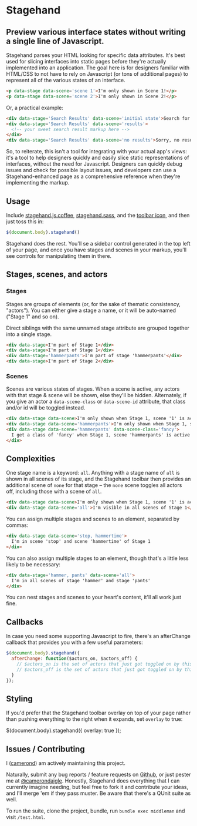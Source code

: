 # Stagehand

## Preview various interface states without writing a single line of Javascript.

Stagehand parses your HTML looking for specific data attributes. It's best used for slicing interfaces into static pages before they're actually implemented into an application. The goal here is for designers familiar with HTML/CSS to not have to rely on Javascript (or tons of additional pages) to represent all of the various states of an interface.

```html
<p data-stage data-scene='scene 1'>I'm only shown in Scene 1!</p>
<p data-stage data-scene='scene 2'>I'm only shown in Scene 2!</p>
```

Or, a practical example:

```html
<div data-stage='Search Results' data-scene='initial state'>Search for some stuff!</div>
<div data-stage='Search Results' data-scene='results'>
  <!-- your sweet search result markup here -->
</div>
<div data-stage='Search Results' data-scene='no results'>Sorry, no results, man</div>
```

So, to reiterate, this isn't a tool for integrating with your actual app's views: it's a tool to help designers quickly and easily slice static representations of interfaces, without the need for Javascript. Designers can quickly debug issues and check for possible layout issues, and developers can use a Stagehand-enhanced page as a comprehensive reference when they're implementing the markup.

## Usage

Include [stagehand.js.coffee](https://github.com/camerond/stagehand/blob/master/source/javascripts/stagehand.js.coffee), [stagehand.sass](https://github.com/camerond/stagehand/blob/master/source/stylesheets/stagehand.sass), and the [toolbar icon](https://github.com/camerond/stagehand/blob/master/source/images/stagehand-icon.png), and then just toss this in:

```javascript
$(document.body).stagehand()
```

Stagehand does the rest. You'll se a sidebar control generated in the top left of your page, and once you have stages and scenes in your markup, you'll see controls for manipulating them in there.

## Stages, scenes, and actors

### Stages

Stages are groups of elements (or, for the sake of thematic consistency, "actors"). You can either give a stage a name, or it will be auto-named ("Stage 1" and so on).

Direct siblings with the same unnamed stage attribute are grouped together into a single stage.

```html
<div data-stage>I'm part of Stage 1</div>
<div data-stage>I'm part of Stage 1</div>
<div data-stage='hammerpants'>I'm part of stage 'hammerpants'</div>
<div data-stage>I'm part of Stage 2</div>
```

### Scenes

Scenes are various states of stages. When a scene is active, any actors with that stage & scene will be shown, else they'll be hidden. Alternately, if you give an actor a `data-scene-class` or `data-scene-id` attribute, that class and/or id will be toggled instead.

```html
<div data-stage data-scene>I'm only shown when Stage 1, scene '1' is active</div>
<div data-stage data-scene='hammerpants'>I'm only shown when Stage 1, scene 'hammerpants' is active</div>
<div data-stage data-scene='hammerpants' data-scene-class='fancy'>
  I get a class of 'fancy' when Stage 1, scene 'hammerpants' is active
</div>
```

## Complexities

One stage name is a keyword: `all`. Anything with a stage name of `all` is shown in all scenes of its stage, and the Stagehand toolbar then provides an additional scene of `none` for that stage – the `none` scene toggles all actors off, including those with a scene of `all`.

```html
<div data-stage data-scene>I'm only shown when Stage 1, scene '1' is active</div>
<div data-stage data-scene='all'>I'm visible in all scenes of Stage 1</a>
```

You can assign multiple stages and scenes to an element, separated by commas:

```html
<div data-stage data-scene='stop, hammertime'>
  I'm in scene 'stop' and scene 'hammertime' of Stage 1
</div>
```

You can also assign multiple stages to an element, though that's a little less likely to be necessary:

```html
<div data-stage='hammer, pants' data-scene='all'>
  I'm in all scenes of stage 'hammer' and stage 'pants'
</div>
```

You can nest stages and scenes to your heart's content, it'll all work just fine.

## Callbacks

In case you need some supporting Javascript to fire, there's an afterChange callback that provides you with a few useful parameters:

```javascript
$(document.body).stagehand({
  afterChange: function($actors_on, $actors_off) {
    // $actors_on is the set of actors that just got toggled on by this scene change
    // $actors_off is the set of actors that just got toggled on by this scene change
  }
});
```

## Styling

If you'd prefer that the Stagehand toolbar overlay on top of your page rather than pushing everything to the right when it expands, set `overlay` to true:

$(document.body).stagehand({
  overlay: true
});

## Issues / Contributing

I ([camerond](http://github.com/camerond)) am actively maintaining this project.

Naturally, submit any bug reports / feature requests on [Github](https://github.com/camerond/stagehand/issues), or just pester me at  [@camerondaigle](http://twitter.com/camerondaigle). Honestly, Stagehand does everything that I can currently imagine needing, but feel free to fork it and contribute your ideas, and I'll merge 'em if they pass muster. Be aware that there's a QUnit suite as well.

To run the suite, clone the project, bundle, run `bundle exec middleman` and visit `/test.html`.